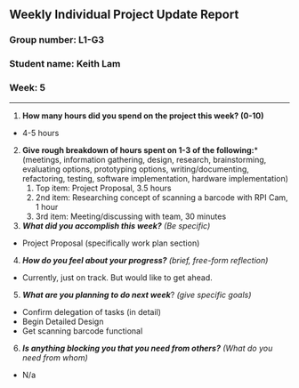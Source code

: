 Weekly Individual Project Update Report
---------------------------------------

### Group number: L1-G3

### Student name: Keith Lam

### Week: 5

------------------------------------------------------------------------

1.  **How many hours did you spend on the project this week? (0-10)**

-   4-5 hours

2.  **Give rough breakdown of hours spent on 1-3 of the following:**\*
    (meetings, information gathering, design, research, brainstorming,
    evaluating options, prototyping options, writing/documenting,
    refactoring, testing, software implementation, hardware
    implementation)
    1.  Top item: Project Proposal, 3.5 hours
    2.  2nd item: Researching concept of scanning a barcode with RPI
        Cam, 1 hour
    3.  3rd item: Meeting/discussing with team, 30 minutes
3.  ***What did you accomplish this week?*** *(Be specific)*

-   Project Proposal (specifically work plan section)

4.  ***How do you feel about your progress?*** *(brief, free-form
    reflection)*

-   Currently, just on track. But would like to get ahead.

5.  ***What are you planning to do next week***? *(give specific goals)*

-   Confirm delegation of tasks (in detail)
-   Begin Detailed Design
-   Get scanning barcode functional

6.  ***Is anything blocking you that you need from others?*** *(What do
    you need from whom)*

-   N/a
